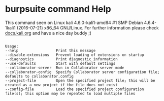 # burpsuite command Help
 
 This command seen on Linux kali 4.6.0-kali1-amd64 #1 SMP Debian 4.6.4-1kali1 (2016-07-21) x86_64 GNU/Linux. For further information please check [docs.kali.org](docs.kali.org) and have a nice day buddy ;) 

~~~

Usage:
--help                 Print this message
--disable-extensions   Prevent loading of extensions on startup
--diagnostics          Print diagnostic information
--use-defaults         Start with default settings
--collaborator-server  Run in Collaborator server mode
--collaborator-config  Specify Collaborator server configuration file; defaults to collaborator.config
--project-file         Open the specified project file; this will be created as a new project if the file does not exist
--config-file          Load the specified project configuration file(s); this option may be repeated to load multiple files


~~~
